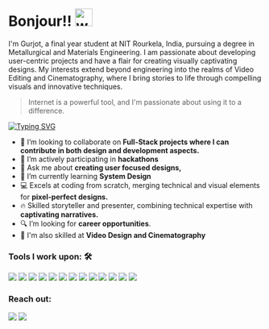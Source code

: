 
<h1>Bonjour!! <img alt="wave" src="https://fonts.gstatic.com/s/e/notoemoji/latest/1f44b/512.gif" alt="👋" width="35" height="35"> </h1>

I'm Gurjot, a final year student at NIT Rourkela, India, pursuing a degree in Metallurgical and Materials Engineering. I am passionate about developing user-centric projects and have a flair for creating visually captivating designs. My interests extend beyond engineering into the realms of Video Editing and Cinematography, where I bring stories to life through compelling visuals and innovative techniques.

> Internet is a powerful tool, and I'm passionate about using it to a difference.

[![Typing SVG](https://readme-typing-svg.herokuapp.com?vCenter=true&width=500&lines=Web+Developer+with+a+Creative+Flair;Avid+DSA+Solver;Video+Editor+with+Creative+Touch)](https://git.io/typing-svg)





- 👯 I’m looking to collaborate on <strong>Full-Stack projects where I can contribute in both design and development aspects.</strong>
- 🔭 I’m actively participating in <strong>hackathons</strong>
- 💬 Ask me about <strong>creating user focused designs,</strong>
- 🌱 I’m currently learning <strong>System Design</strong>
- 💻 Excels at coding from scratch, merging technical and visual elements for <strong> pixel-perfect designs. </strong>
- 🔥 Skilled storyteller and presenter, combining technical expertise with <strong>captivating narratives. </strong>
- 🔍 I’m looking for <strong> career opportunities</strong>.
- 📸 I'm also skilled at <strong>Video Design and Cinematography</strong>



 



### Tools I work upon: 🛠
 <img src="https://img.shields.io/badge/C++%20-%2300599C.svg?&style=for-the-badge&logo=c%2B%2B&logoColor=white"> <img src="https://img.shields.io/badge/Python%20-%2314354C.svg?&style=for-the-badge&logo=python&logoColor=white">  <img src="https://img.shields.io/badge/HTML%20-%23E34F26.svg?&style=for-the-badge&logo=html5&logoColor=white"> <img src="https://img.shields.io/badge/CSS%20-%231572B6.svg?&style=for-the-badge&logo=css3&logoColor=white"> <img src="https://img.shields.io/badge/tailwindcss-%2338B2AC.svg?style=for-the-badge&logo=tailwind-css&logoColor=white">  <img src="https://img.shields.io/badge/JavaScript%20-%23323330.svg?&style=for-the-badge&logo=javascript&logoColor=%23F7DF1E">  <img src ="https://img.shields.io/badge/react-%2320232a.svg?style=for-the-badge&logo=react&logoColor=%2361DAFB"> <img src = "https://img.shields.io/badge/Next-black?style=for-the-badge&logo=next.js&logoColor=white"> <img src="https://img.shields.io/badge/node.js-6DA55F?style=for-the-badge&logo=node.js&logoColor=white">  <img src="https://img.shields.io/badge/MongoDB-%234ea94b.svg?style=for-the-badge&logo=mongodb&logoColor=white"> <img src="https://img.shields.io/badge/express.js-%23404d59.svg?style=for-the-badge&logo=express&logoColor=%2361DAFB"> <img src= "https://img.shields.io/badge/Adobe%20After%20Effects-9999FF.svg?style=for-the-badge&logo=Adobe%20After%20Effects&logoColor=black">  <img src="https://img.shields.io/badge/Figma%20-%23F24E1E.svg?&style=for-the-badge&logo=figma&logoColor=white">

### Reach out:
<a href="mailto:gurjotsingh810@gmail.com">
<img src="https://img.shields.io/badge/-gurjotsingh810@gmail.com-7B83EB?&style=for-the-badge&logo=google-gmail&logoColor=white"></a>
<a href="https://www.linkedin.com/in/gurjot-singh-2043532a8/">
<img src="https://img.shields.io/badge/Gurjot-%230077B5.svg?&style=for-the-badge&logo=linkedin&logoColor=white"></a>

